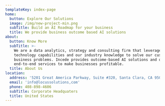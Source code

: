 ```yaml
---
templateKey: index-page
home:
  button: Explore Our Solutions
  image: /img/new-project-min.png
  subTitle: Build an AI Roadmap for your business
  title: We provide business outcome based AI solutions
about:
  button: Know More
  subTitle: >-
    We are a data analytics, strategy and consulting firm that leverages our AI
    technology capabilities and our industry knowledge to solve our customer’s
    business problems. Incede provides outcome-based AI solutions and offers
    end-to-end services to make businesses profitable.
  title: About Us
location:
  address: '5201 Great America Parkway, Suite #320, Santa Clara, CA 95054'
  email: 'info@locussolutions,com'
  phone: 408-898-4606
  subTitle: Corporate Headquaters
  title: United States
---
```


